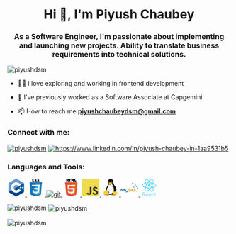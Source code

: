 <h1 align="center">Hi 👋, I'm Piyush Chaubey</h1>
<h3 align="center">As a Software Engineer, I'm passionate about implementing and launching new projects. Ability to translate business requirements into technical solutions.</h3>

<p align="left"> <img src="https://komarev.com/ghpvc/?username=piyushdsm&label=Profile%20views&color=0e75b6&style=flat" alt="piyushdsm" /> </p>

- 👨‍💻 I love exploring and working in frontend development

- 🏢 I've previously worked as a Software Associate at Capgemini

- 📫 How to reach me **piyushchaubeydsm@gmail.com**

<h3 align="left">Connect with me:</h3>
<p align="left">
<a href="https://twitter.com/piyushdsm" target="blank"><img align="center" src="https://raw.githubusercontent.com/rahuldkjain/github-profile-readme-generator/master/src/images/icons/Social/twitter.svg" alt="piyushdsm" height="30" width="40" /></a>
<a href="https://linkedin.com/in/https://www.linkedin.com/in/piyush-chaubey-in-1aa9531b5" target="blank"><img align="center" src="https://raw.githubusercontent.com/rahuldkjain/github-profile-readme-generator/master/src/images/icons/Social/linked-in-alt.svg" alt="https://www.linkedin.com/in/piyush-chaubey-in-1aa9531b5" height="30" width="40" /></a>
</p>

<h3 align="left">Languages and Tools:</h3>
<p align="left"> <a href="https://www.w3schools.com/cpp/" target="_blank" rel="noreferrer"> <img src="https://raw.githubusercontent.com/devicons/devicon/master/icons/cplusplus/cplusplus-original.svg" alt="cplusplus" width="40" height="40"/> </a> <a href="https://www.w3schools.com/css/" target="_blank" rel="noreferrer"> <img src="https://raw.githubusercontent.com/devicons/devicon/master/icons/css3/css3-original-wordmark.svg" alt="css3" width="40" height="40"/> </a> <a href="https://git-scm.com/" target="_blank" rel="noreferrer"> <img src="https://www.vectorlogo.zone/logos/git-scm/git-scm-icon.svg" alt="git" width="40" height="40"/> </a> <a href="https://www.w3.org/html/" target="_blank" rel="noreferrer"> <img src="https://raw.githubusercontent.com/devicons/devicon/master/icons/html5/html5-original-wordmark.svg" alt="html5" width="40" height="40"/> </a> <a href="https://developer.mozilla.org/en-US/docs/Web/JavaScript" target="_blank" rel="noreferrer"> <img src="https://raw.githubusercontent.com/devicons/devicon/master/icons/javascript/javascript-original.svg" alt="javascript" width="40" height="40"/> </a> <a href="https://www.linux.org/" target="_blank" rel="noreferrer"> <img src="https://raw.githubusercontent.com/devicons/devicon/master/icons/linux/linux-original.svg" alt="linux" width="40" height="40"/> </a> <a href="https://www.mysql.com/" target="_blank" rel="noreferrer"> <img src="https://raw.githubusercontent.com/devicons/devicon/master/icons/mysql/mysql-original-wordmark.svg" alt="mysql" width="40" height="40"/> </a> <a href="https://reactjs.org/" target="_blank" rel="noreferrer"> <img src="https://raw.githubusercontent.com/devicons/devicon/master/icons/react/react-original-wordmark.svg" alt="react" width="40" height="40"/> </a> </p>

<p><img align="left" src="https://github-readme-stats.vercel.app/api/top-langs?username=piyushdsm&show_icons=true&locale=en&layout=compact" alt="piyushdsm" /></p>

<p>&nbsp;<img align="center" src="https://github-readme-stats.vercel.app/api?username=piyushdsm&show_icons=true&locale=en" alt="piyushdsm" /></p>

<p><img align="center" src="https://github-readme-streak-stats.herokuapp.com/?user=piyushdsm&" alt="piyushdsm" /></p>
